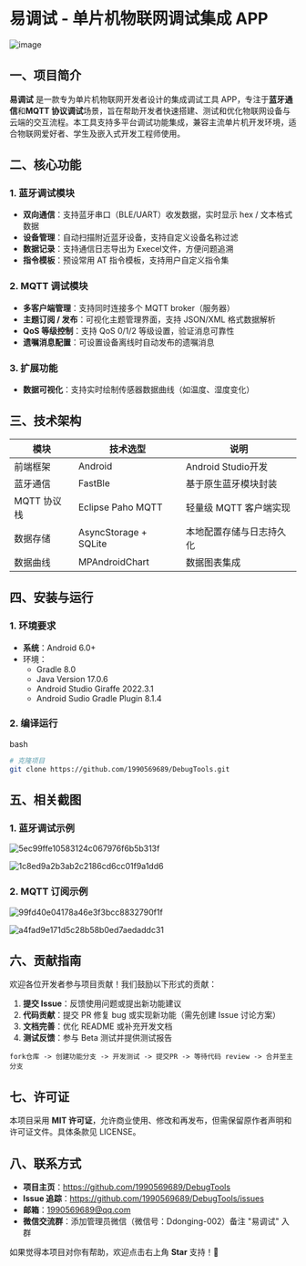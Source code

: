 # 易调试 - 单片机物联网调试集成 APP

![image](https://img.shields.io/badge/License-MIT-blue.svg)

## 一、项目简介

**易调试** 是一款专为单片机物联网开发者设计的集成调试工具 APP，专注于**蓝牙通信**和**MQTT 协议调试**场景，旨在帮助开发者快速搭建、测试和优化物联网设备与云端的交互流程。本工具支持多平台调试功能集成，兼容主流单片机开发环境，适合物联网爱好者、学生及嵌入式开发工程师使用。

## 二、核心功能

### 1. 蓝牙调试模块

- **双向通信**：支持蓝牙串口（BLE/UART）收发数据，实时显示 hex / 文本格式数据
- **设备管理**：自动扫描附近蓝牙设备，支持自定义设备名称过滤
- **数据记录**：支持通信日志导出为 Execel文件，方便问题追溯
- **指令模板**：预设常用 AT 指令模板，支持用户自定义指令集

### 2. MQTT 调试模块

- **多客户端管理**：支持同时连接多个 MQTT broker（服务器）
- **主题订阅 / 发布**：可视化主题管理界面，支持 JSON/XML 格式数据解析
- **QoS 等级控制**：支持 QoS 0/1/2 等级设置，验证消息可靠性
- **遗嘱消息配置**：可设置设备离线时自动发布的遗嘱消息

### 3. 扩展功能

- **数据可视化**：支持实时绘制传感器数据曲线（如温度、湿度变化）

## 三、技术架构

| 模块        | 技术选型              | 说明                     |
| ----------- | --------------------- | ------------------------ |
| 前端框架    | Android               | Android Studio开发       |
| 蓝牙通信    | FastBle               | 基于原生蓝牙模块封装     |
| MQTT 协议栈 | Eclipse Paho MQTT     | 轻量级 MQTT 客户端实现   |
| 数据存储    | AsyncStorage + SQLite | 本地配置存储与日志持久化 |
| 数据曲线    | MPAndroidChart        | 数据图表集成             |

## 四、安装与运行

### 1. 环境要求

- **系统**：Android 6.0+
- 环境：
  - Gradle 8.0
  - Java Version 17.0.6
  - Android Studio Giraffe 2022.3.1
  - Android Sudio Gradle Plugin 8.1.4

### 2. 编译运行

bash

```bash
# 克隆项目
git clone https://github.com/1990569689/DebugTools.git
```

## 五、相关截图

### 1. 蓝牙调试示例

![5ec99ffe10583124c067976f6b5b313f](D:\WeChatMessage\xwechat_files\wxid_dpuigkmv0gud29_679e\temp\2025-05\RWTemp\410dcb347e7b3958a12d8c0c31728a2d\5ec99ffe10583124c067976f6b5b313f.jpg)

![1c8ed9a2b3ab2c2186cd6cc01f9a1dd6](D:\WeChatMessage\xwechat_files\wxid_dpuigkmv0gud29_679e\temp\2025-05\RWTemp\410dcb347e7b3958a12d8c0c31728a2d\1c8ed9a2b3ab2c2186cd6cc01f9a1dd6.jpg)

### 2. MQTT 订阅示例

![99fd40e04178a46e3f3bcc8832790f1f](D:\WeChatMessage\xwechat_files\wxid_dpuigkmv0gud29_679e\temp\2025-05\RWTemp\410dcb347e7b3958a12d8c0c31728a2d\99fd40e04178a46e3f3bcc8832790f1f.jpg)

![a4fad9e171d5c28b58b0ed7aedaddc31](D:\WeChatMessage\xwechat_files\wxid_dpuigkmv0gud29_679e\temp\2025-05\RWTemp\410dcb347e7b3958a12d8c0c31728a2d\a4fad9e171d5c28b58b0ed7aedaddc31.jpg)

## 六、贡献指南

欢迎各位开发者参与项目贡献！我们鼓励以下形式的贡献：

1. **提交 Issue**：反馈使用问题或提出新功能建议
2. **代码贡献**：提交 PR 修复 bug 或实现新功能（需先创建 Issue 讨论方案）
3. **文档完善**：优化 README 或补充开发文档
4. **测试反馈**：参与 Beta 测试并提供测试报告

```plaintext
fork仓库 -> 创建功能分支 -> 开发测试 -> 提交PR -> 等待代码 review -> 合并至主分支
```

## 七、许可证

本项目采用 **MIT 许可证**，允许商业使用、修改和再发布，但需保留原作者声明和许可证文件。具体条款见 LICENSE。

## 八、联系方式

- **项目主页**：https://github.com/1990569689/DebugTools
- **Issue 追踪**：https://github.com/1990569689/DebugTools/issues
- **邮箱**：1990569689@qq.com
- **微信交流群**：添加管理员微信（微信号：Ddonging-002）备注 "易调试" 入群

如果觉得本项目对你有帮助，欢迎点击右上角 **Star** 支持！🌟
